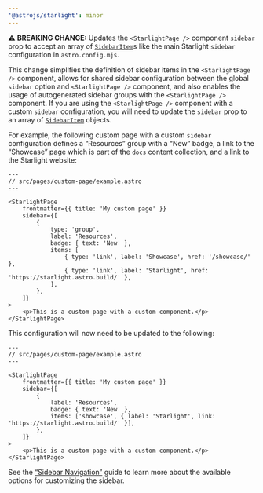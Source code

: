 ```yaml
---
'@astrojs/starlight': minor
---
```


⚠️ **BREAKING CHANGE:** Updates the `<StarlightPage />` component `sidebar` prop to accept an array of [`SidebarItem`](https://starlight.astro.build/reference/configuration/#sidebaritem)s like the main Starlight `sidebar` configuration in `astro.config.mjs`.

This change simplifies the definition of sidebar items in the `<StarlightPage />` component, allows for shared sidebar configuration between the global `sidebar` option and `<StarlightPage />` component, and also enables the usage of autogenerated sidebar groups with the `<StarlightPage />` component.
If you are using the `<StarlightPage />` component with a custom `sidebar` configuration, you will need to update the `sidebar` prop to an array of [`SidebarItem`](https://starlight.astro.build/reference/configuration/#sidebaritem) objects.

For example, the following custom page with a custom `sidebar` configuration defines a “Resources” group with a “New” badge, a link to the “Showcase” page which is part of the `docs` content collection, and a link to the Starlight website:

```astro
---
// src/pages/custom-page/example.astro
---

<StarlightPage
	frontmatter={{ title: 'My custom page' }}
	sidebar={[
		{
			type: 'group',
			label: 'Resources',
			badge: { text: 'New' },
			items: [
				{ type: 'link', label: 'Showcase', href: '/showcase/' },
				{ type: 'link', label: 'Starlight', href: 'https://starlight.astro.build/' },
			],
		},
	]}
>
	<p>This is a custom page with a custom component.</p>
</StarlightPage>
```

This configuration will now need to be updated to the following:

```astro
---
// src/pages/custom-page/example.astro
---

<StarlightPage
	frontmatter={{ title: 'My custom page' }}
	sidebar={[
		{
			label: 'Resources',
			badge: { text: 'New' },
			items: ['showcase', { label: 'Starlight', link: 'https://starlight.astro.build/' }],
		},
	]}
>
	<p>This is a custom page with a custom component.</p>
</StarlightPage>
```

See the [“Sidebar Navigation”](https://starlight.astro.build/guides/sidebar/) guide to learn more about the available options for customizing the sidebar.
